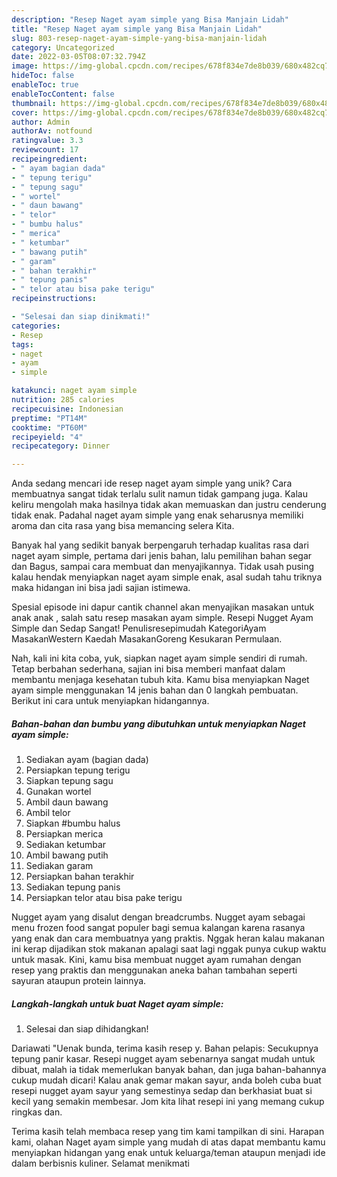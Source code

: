 ```yaml
---
description: "Resep Naget ayam simple yang Bisa Manjain Lidah"
title: "Resep Naget ayam simple yang Bisa Manjain Lidah"
slug: 803-resep-naget-ayam-simple-yang-bisa-manjain-lidah
category: Uncategorized
date: 2022-03-05T08:07:32.794Z
image: https://img-global.cpcdn.com/recipes/678f834e7de8b039/680x482cq70/naget-ayam-simple-foto-resep-utama.jpg
hideToc: false
enableToc: true
enableTocContent: false
thumbnail: https://img-global.cpcdn.com/recipes/678f834e7de8b039/680x482cq70/naget-ayam-simple-foto-resep-utama.jpg
cover: https://img-global.cpcdn.com/recipes/678f834e7de8b039/680x482cq70/naget-ayam-simple-foto-resep-utama.jpg
author: Admin
authorAv: notfound
ratingvalue: 3.3
reviewcount: 17
recipeingredient:
- " ayam bagian dada"
- " tepung terigu"
- " tepung sagu"
- " wortel"
- " daun bawang"
- " telor"
- " bumbu halus"
- " merica"
- " ketumbar"
- " bawang putih"
- " garam"
- " bahan terakhir"
- " tepung panis"
- " telor atau bisa pake terigu"
recipeinstructions:

- "Selesai dan siap dinikmati!"
categories:
- Resep
tags:
- naget
- ayam
- simple

katakunci: naget ayam simple 
nutrition: 285 calories
recipecuisine: Indonesian
preptime: "PT14M"
cooktime: "PT60M"
recipeyield: "4"
recipecategory: Dinner

---
```





Anda sedang mencari ide resep naget ayam simple yang unik? Cara membuatnya sangat tidak terlalu sulit namun tidak gampang juga. Kalau keliru mengolah maka hasilnya tidak akan memuaskan dan justru cenderung tidak enak. Padahal naget ayam simple yang enak seharusnya memiliki aroma dan cita rasa yang bisa memancing selera Kita.





Banyak hal yang sedikit banyak berpengaruh terhadap kualitas rasa dari naget ayam simple, pertama dari jenis bahan, lalu pemilihan bahan segar dan Bagus, sampai cara membuat dan menyajikannya. Tidak usah pusing kalau hendak menyiapkan naget ayam simple enak,      asal sudah tahu triknya maka hidangan ini bisa jadi sajian istimewa.














Spesial episode ini dapur cantik channel akan menyajikan masakan untuk anak anak , salah satu resep masakan ayam simple. Resepi Nugget Ayam Simple dan Sedap Sangat! Penulisresepimudah KategoriAyam MasakanWestern Kaedah MasakanGoreng Kesukaran Permulaan.






Nah, kali ini kita coba, yuk, siapkan naget ayam simple sendiri di rumah. Tetap berbahan sederhana, sajian ini bisa memberi manfaat dalam membantu menjaga kesehatan tubuh kita. Kamu bisa menyiapkan Naget ayam simple menggunakan 14 jenis bahan dan 0 langkah pembuatan. Berikut ini cara untuk menyiapkan hidangannya.

<!--inarticleads1-->

##### Bahan-bahan dan bumbu yang dibutuhkan untuk menyiapkan Naget ayam simple:

1. Sediakan  ayam (bagian dada)
1. Persiapkan  tepung terigu
1. Siapkan  tepung sagu
1. Gunakan  wortel
1. Ambil  daun bawang
1. Ambil  telor
1. Siapkan  #bumbu halus
1. Persiapkan  merica
1. Sediakan  ketumbar
1. Ambil  bawang putih
1. Sediakan  garam
1. Persiapkan  bahan terakhir
1. Sediakan  tepung panis
1. Persiapkan  telor atau bisa pake terigu


Nugget ayam yang disalut dengan breadcrumbs. Nugget ayam sebagai menu frozen food sangat populer bagi semua kalangan karena rasanya yang enak dan cara membuatnya yang praktis. Nggak heran kalau makanan ini kerap dijadikan stok makanan apalagi saat lagi nggak punya cukup waktu untuk masak. Kini, kamu bisa membuat nugget ayam rumahan dengan resep yang praktis dan menggunakan aneka bahan tambahan seperti sayuran ataupun protein lainnya. 

<!--inarticleads2-->

##### Langkah-langkah untuk buat Naget ayam simple:


1. Selesai dan siap dihidangkan!

Dariawati &#34;Uenak bunda, terima kasih resep y. Bahan pelapis: Secukupnya tepung panir kasar. Resepi nugget ayam sebenarnya sangat mudah untuk dibuat, malah ia tidak memerlukan banyak bahan, dan juga bahan-bahannya cukup mudah dicari! Kalau anak gemar makan sayur, anda boleh cuba buat resepi nugget ayam sayur yang semestinya sedap dan berkhasiat buat si kecil yang semakin membesar. Jom kita lihat resepi ini yang memang cukup ringkas dan. 

Terima kasih telah membaca resep yang tim kami tampilkan di sini. Harapan kami, olahan Naget ayam simple yang mudah di atas dapat membantu kamu menyiapkan hidangan yang enak untuk keluarga/teman ataupun menjadi ide dalam berbisnis kuliner. Selamat menikmati
